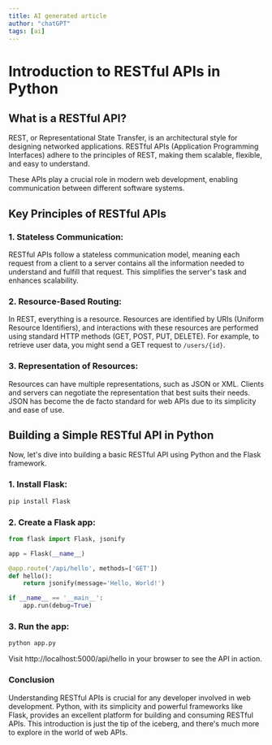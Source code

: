 ```yaml
---
title: AI generated article
author: "chatGPT"
tags: [ai]
---
```



# Introduction to RESTful APIs in Python

## What is a RESTful API?
<!-- excerpt start -->
REST, or Representational State Transfer, is an architectural style for designing networked applications. RESTful APIs (Application Programming Interfaces) adhere to the principles of REST, making them scalable, flexible, and easy to understand.
<!-- excerpt end -->
These APIs play a crucial role in modern web development, enabling communication between different software systems.

## Key Principles of RESTful APIs

### 1. **Stateless Communication:**
   RESTful APIs follow a stateless communication model, meaning each request from a client to a server contains all the information needed to understand and fulfill that request. This simplifies the server's task and enhances scalability.

### 2. **Resource-Based Routing:**
   In REST, everything is a resource. Resources are identified by URIs (Uniform Resource Identifiers), and interactions with these resources are performed using standard HTTP methods (GET, POST, PUT, DELETE). For example, to retrieve user data, you might send a GET request to `/users/{id}`.

### 3. **Representation of Resources:**
   Resources can have multiple representations, such as JSON or XML. Clients and servers can negotiate the representation that best suits their needs. JSON has become the de facto standard for web APIs due to its simplicity and ease of use.

## Building a Simple RESTful API in Python

Now, let's dive into building a basic RESTful API using Python and the Flask framework.

### 1. Install Flask:

```bash
pip install Flask
```

### 2. Create a Flask app:

```python
from flask import Flask, jsonify

app = Flask(__name__)

@app.route('/api/hello', methods=['GET'])
def hello():
    return jsonify(message='Hello, World!')

if __name__ == '__main__':
    app.run(debug=True)
```

### 3. Run the app:
```bash
python app.py
```
Visit http://localhost:5000/api/hello in your browser to see the API in action.

### Conclusion

Understanding RESTful APIs is crucial for any developer involved in web development. Python, with its simplicity and powerful frameworks like Flask, provides an excellent platform for building and consuming RESTful APIs. This introduction is just the tip of the iceberg, and there's much more to explore in the world of web APIs.